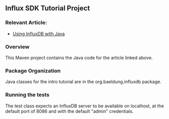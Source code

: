 ## Influx SDK Tutorial Project

### Relevant Article:
- [Using InfluxDB with Java](http://www.baeldung.com/java-influxdb)


### Overview
This Maven project contains the Java code for the article linked above.

### Package Organization
Java classes for the intro tutorial are in the
org.baeldung.influxdb package.


### Running the tests
The test class expects an InfluxDB server to be available on localhost, at the default port of 8086 and with the default "admin" credentials.

```
